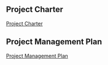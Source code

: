 ## Project Charter

[Project Charter](https://github.com/RaghunandanKumar/Online-Learning/blob/master/docs/ProjectCharter.md)

## Project Management Plan

[Project Management Plan](https://github.com/RaghunandanKumar/Online-Learning/blob/master/docs/pmp.md)